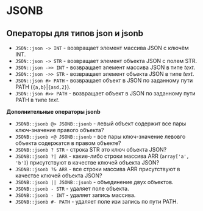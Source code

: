 # JSONB

## Операторы для типов json и jsonb

* `JSON::json -> INT` - возвращает элемент массива JSON с ключём INT.
* `JSON::json -> STR` - возвращает элемент объекта JSON с полем STR.
* `JSON::json ->> INT` - возвращает элемент массива JSON в типе _text_.
* `JSON::json ->> STR` - возвращает элемент объекта JSON в типе _text_.
* `JSON::json #> PATH` - возвращает объект в JSON по заданному пути PATH (`{a,b}`|`{asd,2}`).
* `JSON::json #>> PATH` - возвращает объект в JSON по заданному пути PATH в типе _text_.

__Дополнительные операторы jsonb__

* `JSONB::jsonb @> JSONB::jsonb` - левый объект содержит все пары ключ-значение правого объекта?
* `JSONB::jsonb <@ JSONB::jsonb` - все пары ключ-значение левовго объекта содержатся в правом объекте?
* `JSONB::jsonb ? STR` - строка STR это ключ объекта JSON?
* `JSONB::jsonb ?| ARR` - какие-либо строки массива ARR (`array['a', 'b']`) присутствуют в качестве ключей объекта JSON?
* `JSONB::jsonb ?& ARR` - все строки массива ARR присутствуют в качестве ключей объекта JSON?
* `JSONB::jsonb || JSONB::jsonb` - объединение двух объектов.
* `JSONB::jsonb - STR` - удаляет поле объекта.
* `JSONB::jsonb - INT` - удаляет запись массива.
* `JSONB::jsonb #- PATH` - удаляет поле изи запись по пути PATH.
